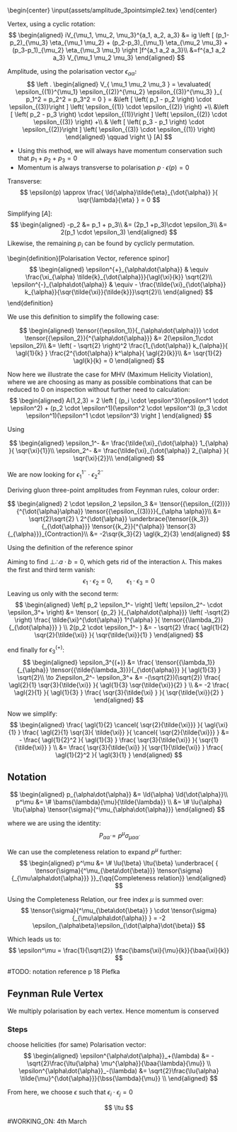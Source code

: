 <!--
@import "/dissertation/assets/custom.md"
 -->
\begin{center}
  \input{assets/amplitude_3pointsimple2.tex}
\end{center}

Vertex, using a cyclic rotation:
$$
\begin{aligned}
  iV_{\mu_1, \mu_2, \mu_3}^{a_1, a_2, a_3} &= ig \left [
    (p_1-p_2)_{\mu_3} \eta_{\mu_1 \mu_2} +
    (p_2-p_3)_{\mu_1} \eta_{\mu_2 \mu_3} +
    (p_3-p_1)_{\mu_2} \eta_{\mu_3 \mu_1}
  \right ]f^{a_1 a_2 a_3}\\
  &=f^{a_1 a_2 a_3} V_{\mu_1 \mu_2 \mu_3}
\end{aligned}
$$

Amplitude, using the polarisation vector $\epsilon_{\alpha\dot{\alpha}}$:
$$
\left .
\begin{aligned}
  V_{
    \mu_1 \mu_2 \mu_3
    } = \evaluated{
      \epsilon_{(1)}^{\mu_1} \epsilon_{(2)}^{\mu_2} \epsilon_{(3)}^{\mu_3}
      }_{
        p_1^2 = p_2^2 = p_3^2 = 0
      }
= &\left [ \left( p_1 - p_2 \right) \cdot \epsilon_{(3)}\right ] \left( \epsilon_{(1)} \cdot \epsilon_{(2)} \right) +\\
  &\left [ \left( p_2 - p_3 \right) \cdot \epsilon_{(1)}\right ] \left( \epsilon_{(2)} \cdot \epsilon_{(3)} \right) +\\
  & \left [ \left( p_3 - p_1 \right) \cdot \epsilon_{(2)}\right ] \left( \epsilon_{(3)} \cdot \epsilon_{(1)} \right)
\end{aligned}
\qquad \right \}
[A]
$$

*   Using this method, we will always have momentum conservation such that $p_1 + p_2 + p_3 = 0$
*   Momentum is always transverse to polarisation $p\cdot \epsilon(p) = 0$

Transverse:
$$
  \epsilon(p) \approx \frac{
    \ld{\alpha}\tilde{\eta}_{\dot{\alpha}}
    }{ \sqr{\lambda}{\eta}
  }  = 0
$$

Simplifying $[A]$:
$$
\begin{aligned}
  -p_2 &= p_1 + p_3\\
  &= (2p_1 +p_3)\cdot \epsilon_3\\
  &= 2(p_1 \cdot \epsilon_3)
\end{aligned}
$$
Likewise, the remaining $p_i$ can be found by cyclicly permutation.

\begin{definition}[Polarisation Vector, reference spinor]
$$
\begin{aligned}
  \epsilon^{+}_{\alpha\dot{\alpha}} & \equiv  \frac{\xi_{\alpha} \tilde{k}_{\dot{\alpha}}}{\agl{\xi}{k}} \sqrt{2}\\
  \epsilon^{-}_{\alpha\dot{\alpha}} & \equiv - \frac{\tilde{\xi}_{\dot{\alpha}} k_{\alpha}}{\sqr{\tilde{\xi}}{\tilde{k}}}\sqrt{2}\\
\end{aligned}
$$
\end{definition}

We use this definition to simplify the following case:

$$
\begin{aligned}
  \tensor{{\epsilon_1}}{_{\alpha\dot{\alpha}}} \cdot \tensor{{\epsilon_2}}{^{\alpha\dot{\alpha}}} &= 2(\epsilon_1\cdot \epsilon_2)\\
  &= \left( - \sqrt{2} \right)^2 \frac{1_{\dot{\alpha}} k_{\alpha}}{ \agl{1}{k} } \frac{2^{\dot{\alpha}} k^\alpha}{ \agl{2}{k}}\\
  &= \sqr{1}{2} \agl{k}{k} = 0
\end{aligned}
$$

Now here we illustrate the case for MHV (Maximum Helicity Violation), where we are choosing as many as possible combinations that can be reduced to 0 on inspection without further need to calculation:
$$
\begin{aligned}
  A(1,2,3) = 2 \left [ (p_i \cdot \epsilon^3)(\epsilon^1 \cdot \epsilon^2) +
  (p_2 \cdot \epsilon^1)(\epsilon^2 \cdot \epsilon^3)
  (p_3 \cdot \epsilon^1)(\epsilon^1 \cdot \epsilon^3)
  \right ]
\end{aligned}
$$

Using

$$
\begin{aligned}
  \epsilon_1^- &= \frac{\tilde{\xi}_{\dot{\alpha}} 1_{\alpha} }{ \sqr{\xi}{1}}\\
  \epsilon_2^- &= \frac{\tilde{\xi}_{\dot{\alpha}} 2_{\alpha} }{ \sqr{\xi}{2}}\\
\end{aligned}
$$

We are now looking for $\epsilon_1^{1^-} \cdot \epsilon_2^{2^-}$

Deriving gluon three-point amplitudes from Feynman rules, colour order:

$$
\begin{aligned}
  2 \cdot \epsilon_2 \epsilon_3 &= \tensor{{\epsilon_{(2)}}}{^{\dot{\alpha}\alpha}} \tensor{{\epsilon_{(3)}}}{_{\alpha \alpha}}\\
  &= \sqrt{2}\sqrt{2} \ 2^{\dot{\alpha}} \underbrace{\tensor{{k_3}}{_{\dot{\alpha}}} \tensor{{k_2}}{^{\alpha}} \tensor{3}{_{\alpha}}}_{Contraction}\\
  &= -2\sqr{k_3}{2} \agl{k_2}{3}
\end{aligned}
$$

Using the definition of the reference spinor

Aiming to find $\perp \therefore a \cdot  b = 0$, which gets rid of the interaction $\Yup$. This makes the first and third term vanish:
$$
  \epsilon_1 \cdot \epsilon_2 = 0, \qquad \epsilon_1 \cdot \epsilon_3 = 0
$$
Leaving us only with the second term:
$$
\begin{aligned}
  \left[
  p_2 \epsilon_1^-
  \right] \left(
    \epsilon_2^- \cdot \epsilon_3^+
  \right) &=
  \tensor{ {p_2} }{_{\alpha\dot{\alpha}}} \left( -\sqrt{2} \right) \frac{
    \tilde{\xi}^{\dot{\alpha}} 1^{\alpha}
    }{
      \tensor{{\lambda_2}}{_{\dot{\alpha}}}
    } \\
  2(p_2 \cdot \epsilon_1^- ) &= - \sqrt{2} \frac{
    \agl{1}{2} \sqr{2}{\tilde{\xi}}
    }{
    \sqr{\tilde{\xi}}{1}
    }
\end{aligned}
$$

end finally for $\epsilon_3^{(+)}$:
$$
\begin{aligned}
  \epsilon_3^{(+)} &= \frac{
    \tensor{{\lambda_1}}{_{\alpha}}
    \tensor{{\tilde{\lambda_3}}}{_{\dot{\alpha}}}
    }{
    \agl{1}{3}
    } \sqrt{2}\\
    \to 2\epsilon_2^- \epsilon_3^+ &= -(\sqrt{2})(\sqrt{2}) \frac{
    \agl{2}{1} \sqr{3}{\tilde{\xi}}
      }{
        \agl{1}{3} \sqr{\tilde{\xi}}{2}
      } \\
  &= -2 \frac{
    \agl{2}{1}
  }{
    \agl{1}{3}
  } \frac{
    \sqr{3}{\tilde{\xi} }
  }{
    \sqr{\tilde{\xi}}{2}
  }
\end{aligned}  
$$

Now we simplify:
$$
\begin{aligned}
  \frac{
    \agl{1}{2} \cancel{ \sqr{2}{\tilde{\xi}}}
    }{
      \agl{\xi}{1}
    } \frac{
      \agl{2}{1} \sqr{3}{ \tilde{\xi}}
    }{
      \cancel{ \sqr{2}{\tilde{\xi}}}
    } &= - \frac{ \agl{1}{2}^2 }{ \agl{1}{3} }
    \frac{ \sqr{3}{\tilde{\xi}} }{ \sqr{1}{\tilde{\xi}} } \\
    &= \frac{ \sqr{3}{\tilde{\xi}} }{ \sqr{1}{\tilde{\xi}} }
      \frac{ \agl{1}{2}^2 }{ \agl{3}{1} }
\end{aligned}
$$

## Notation

$$
\begin{aligned}
  p_{\alpha\dot{\alpha}} &= \ld{\alpha} \ld{\dot{\alpha}}\\
  p^\mu &= \# \bams{\lambda}{\mu}{\tilde{\lambda}} \\
  &= \# \lu{\alpha} \ltu{\alpha} \tensor{\sigma}{^\mu_{\alpha\dot{\alpha}}}
\end{aligned}
$$

where we are using the identity:
$$
  P_{\alpha\dot{\alpha}} = p^\mu \sigma_{\mu\alpha\dot{\alpha}}
$$

We can use the completeness relation to expand $p^\mu$ further:
$$
\begin{aligned}
    p^\mu &= \# \lu{\beta} \ltu{\beta} \underbrace{ { \tensor{\sigma}{^\mu_{\beta\dot{\beta}}} \tensor{\sigma}{_{\mu\alpha\dot{\alpha}}}
    }}_{\qq{Completeness relation}}
\end{aligned}
$$

Using the Completeness Relation, our free index $\mu$ is summed over:
$$
\tensor{\sigma}{^\mu_{\beta\dot{\beta}} } \cdot \tensor{\sigma}{_{\mu\alpha\dot{\alpha}} } = -2 \epsilon_{\alpha\beta}\epsilon_{\dot{\alpha}\dot{\beta}}
$$

Which leads us to:
$$
\epsilon^\mu = \frac{1}{\sqrt{2}} \frac{\bams{\xi}{\mu}{k}}{\baa{\xi}{k}}
$$

#TODO: notation reference p 18 Plefka

## Feynman Rule Vertex
We multiply polarisation by each vertex. Hence momentum is conserved

### Steps
choose helicities (for same)
Polarisation vector:
$$
\begin{aligned}
  \epsilon^{\alpha\dot{\alpha}}_+(\lambda) &= -\sqrt{2}\frac{\ltu{\alpha} \mu^{\alpha}}{\baa{\lambda}{\mu}} \\
  \epsilon^{\alpha\dot{\alpha}}_-(\lambda) &= \sqrt{2}\frac{\lu{\alpha} \tilde{\mu}^{\dot{\alpha}}}{\bss{\lambda}{\mu}} \\
\end{aligned}
$$

From here, we choose $\epsilon$ such that $\epsilon_i \cdot \epsilon_j = 0$

<!--
  \newcommand{\tu}[2][\lambda]{\tilde{{#1}}^{\dot{#2}}}
  \newcommand{\td}[2][\lambda]{\tilde{{#1}}_{\dot{#2}}}
  -->
$$
  \ltu
$$

#WORKING_ON: 4th March
